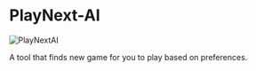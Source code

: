 # PlayNext-AI
![PlayNextAI](https://github.com/CrappyMustard/PlayNext-AI/assets/107636599/999965f8-1193-4985-99b5-6af4d1f4aa77)

A tool that finds new game for you to play based on preferences.
